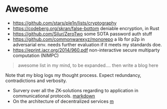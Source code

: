 
# Awesome

- https://github.com/stars/ple1n/lists/cryptography
- https://codeberg.org/skran/false-bottom deniable encryption, in Rust
- https://github.com/Silur/ZeroTwo some SOTA password auth stuff
- https://github.com/commonwarexyz/monorepo a lib for p2p in adversarial env. needs further evaluation if it meets my standards doe. 
- https://eprint.iacr.org/2014/960.pdf non-interactive secure multiparty computation (NIMPC)


> awesome list in my mind, to be expanded.... then write a blog here

Note that my blog logs my thought process. Expect redundancy, contradictions and verbosity.

- Survery over all the ZK-solutions regarding to application in communicational protocols. [markdown](./zk_survey.md)
- On the architecture of decentralized services [m](./arch.md)